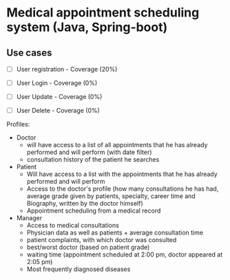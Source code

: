 # Medical appointment scheduling system (Java, Spring-boot)

## Use cases
- [ ] User registration - Coverage (20%)
- [ ] User Login - Coverage (0%)
- [ ] User Update - Coverage (0%)
- [ ] User Delete - Coverage (0%)


Profiles:
- Doctor
    - will have access to a list of all appointments that he has already performed and will perform (with date filter)
    - consultation history of the patient he searches
- Patient
    - Will have access to a list with the appointments that he has already performed and will perform
    - Access to the doctor's profile (how many consultations he has had, average grade given by patients, specialty, career time and Biography, written by the doctor himself)
    - Appointment scheduling from a medical record
- Manager
    - Access to medical consultations
    - Physician data as well as patients + average consultation time
    - patient complaints, with which doctor was consulted
    - best/worst doctor (based on patient grade)
    - waiting time (appointment scheduled at 2:00 pm, doctor appeared at 2:05 pm)
    - Most frequently diagnosed diseases
